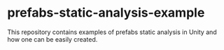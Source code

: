 # prefabs-static-analysis-example
This repository contains examples of prefabs static analysis in Unity and how one can be easily created.
